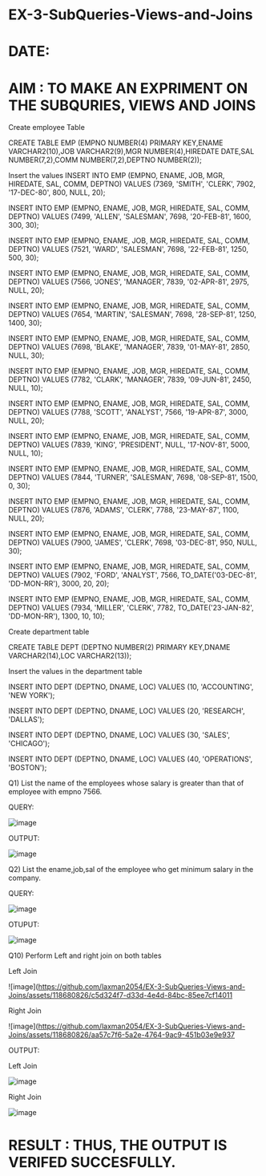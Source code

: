 # EX-3-SubQueries-Views-and-Joins

# DATE:

# AIM : TO MAKE AN EXPRIMENT ON THE SUBQURIES, VIEWS AND JOINS


Create employee Table


CREATE TABLE EMP (EMPNO NUMBER(4) PRIMARY KEY,ENAME VARCHAR2(10),JOB VARCHAR2(9),MGR NUMBER(4),HIREDATE DATE,SAL NUMBER(7,2),COMM NUMBER(7,2),DEPTNO NUMBER(2));

Insert the values
INSERT INTO EMP (EMPNO, ENAME, JOB, MGR, HIREDATE, SAL, COMM, DEPTNO) VALUES (7369, 'SMITH', 'CLERK', 7902, '17-DEC-80', 800, NULL, 20);

INSERT INTO EMP (EMPNO, ENAME, JOB, MGR, HIREDATE, SAL, COMM, DEPTNO) VALUES (7499, 'ALLEN', 'SALESMAN', 7698, '20-FEB-81', 1600, 300, 30);

INSERT INTO EMP (EMPNO, ENAME, JOB, MGR, HIREDATE, SAL, COMM, DEPTNO) VALUES (7521, 'WARD', 'SALESMAN', 7698, '22-FEB-81', 1250, 500, 30);

INSERT INTO EMP (EMPNO, ENAME, JOB, MGR, HIREDATE, SAL, COMM, DEPTNO) VALUES (7566, 'JONES', 'MANAGER', 7839, '02-APR-81', 2975, NULL, 20);

INSERT INTO EMP (EMPNO, ENAME, JOB, MGR, HIREDATE, SAL, COMM, DEPTNO) VALUES (7654, 'MARTIN', 'SALESMAN', 7698, '28-SEP-81', 1250, 1400, 30);

INSERT INTO EMP (EMPNO, ENAME, JOB, MGR, HIREDATE, SAL, COMM, DEPTNO) VALUES (7698, 'BLAKE', 'MANAGER', 7839, '01-MAY-81', 2850, NULL, 30);

INSERT INTO EMP (EMPNO, ENAME, JOB, MGR, HIREDATE, SAL, COMM, DEPTNO) VALUES (7782, 'CLARK', 'MANAGER', 7839, '09-JUN-81', 2450, NULL, 10);

INSERT INTO EMP (EMPNO, ENAME, JOB, MGR, HIREDATE, SAL, COMM, DEPTNO) VALUES (7788, 'SCOTT', 'ANALYST', 7566, '19-APR-87', 3000, NULL, 20);

INSERT INTO EMP (EMPNO, ENAME, JOB, MGR, HIREDATE, SAL, COMM, DEPTNO) VALUES (7839, 'KING', 'PRESIDENT', NULL, '17-NOV-81', 5000, NULL, 10);

INSERT INTO EMP (EMPNO, ENAME, JOB, MGR, HIREDATE, SAL, COMM, DEPTNO) VALUES (7844, 'TURNER', 'SALESMAN', 7698, '08-SEP-81', 1500, 0, 30);

INSERT INTO EMP (EMPNO, ENAME, JOB, MGR, HIREDATE, SAL, COMM, DEPTNO) VALUES (7876, 'ADAMS', 'CLERK', 7788, '23-MAY-87', 1100, NULL, 20);

INSERT INTO EMP (EMPNO, ENAME, JOB, MGR, HIREDATE, SAL, COMM, DEPTNO) VALUES (7900, 'JAMES', 'CLERK', 7698, '03-DEC-81', 950, NULL, 30);

INSERT INTO EMP (EMPNO, ENAME, JOB, MGR, HIREDATE, SAL, COMM, DEPTNO) VALUES (7902, 'FORD', 'ANALYST', 7566, TO_DATE('03-DEC-81', 'DD-MON-RR'), 3000, 20, 20);

INSERT INTO EMP (EMPNO, ENAME, JOB, MGR, HIREDATE, SAL, COMM, DEPTNO) VALUES (7934, 'MILLER', 'CLERK', 7782, TO_DATE('23-JAN-82', 'DD-MON-RR'), 1300, 10, 10);



Create department table


CREATE TABLE DEPT (DEPTNO NUMBER(2) PRIMARY KEY,DNAME VARCHAR2(14),LOC VARCHAR2(13));






Insert the values in the department table



INSERT INTO DEPT (DEPTNO, DNAME, LOC) VALUES (10, 'ACCOUNTING', 'NEW YORK');

INSERT INTO DEPT (DEPTNO, DNAME, LOC) VALUES (20, 'RESEARCH', 'DALLAS');

INSERT INTO DEPT (DEPTNO, DNAME, LOC) VALUES (30, 'SALES', 'CHICAGO');

INSERT INTO DEPT (DEPTNO, DNAME, LOC) VALUES (40, 'OPERATIONS', 'BOSTON');


Q1) List the name of the employees whose salary is greater than that of employee with empno 7566.


QUERY:

![image](https://github.com/laxman2054/EX-3-SubQueries-Views-and-Joins/assets/118680826/bb3c3d74-5cc7-42dc-af3e-13aea99add40)


OUTPUT:


![image](https://github.com/laxman2054/EX-3-SubQueries-Views-and-Joins/assets/118680826/230093a3-73d5-4efe-8648-0e37fd8df450)


Q2) List the ename,job,sal of the employee who get minimum salary in the company.



QUERY:


![image](https://github.com/laxman2054/EX-3-SubQueries-Views-and-Joins/assets/118680826/98e169f5-ddae-4c6b-a631-3ef920d465f8)


OTUPUT:


![image](https://github.com/laxman2054/EX-3-SubQueries-Views-and-Joins/assets/118680826/2cfca001-d42e-4bcd-bb94-036b365542cd)


Q10) Perform Left and right join on both tables



Left Join

![image](https://github.com/laxman2054/EX-3-SubQueries-Views-and-Joins/assets/118680826/c5d324f7-d33d-4e4d-84bc-85ee7cf14011


Right Join

![image](https://github.com/laxman2054/EX-3-SubQueries-Views-and-Joins/assets/118680826/aa57c7f6-5a2e-4764-9ac9-451b03e9e937




OUTPUT:

Left Join

![image](https://github.com/laxman2054/EX-3-SubQueries-Views-and-Joins/assets/118680826/2e04a860-dd7e-4ab5-9631-1936ad8408b0)




Right Join


![image](https://github.com/laxman2054/EX-3-SubQueries-Views-and-Joins/assets/118680826/ec1d0688-cb49-4073-9da9-3437c7acfa43)

# RESULT : THUS, THE OUTPUT IS VERIFED SUCCESFULLY.










